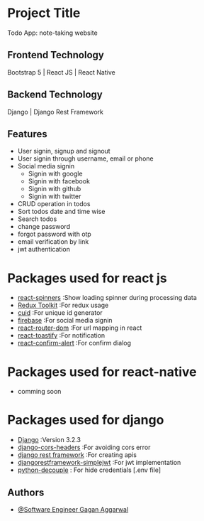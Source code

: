 
# Project Title
Todo App: note-taking website

## Frontend Technology
Bootstrap 5 | React JS | React Native

## Backend Technology
Django | Django Rest Framework

## Features
- User signin, signup and signout
- User signin through username, email or phone
- Social media signin
    - Signin with google
    - Signin with facebook
    - Signin with github
    - Signin with twitter
- CRUD operation in todos
- Sort todos date and time wise
- Search todos
- change password
- forgot password with otp
- email verification by link
- jwt authentication

# Packages used for react js
- [react-spinners](https://www.npmjs.com/package/react-spinners) :Show loading spinner during processing data
- [Redux Toolkit](https://redux-toolkit.js.org/introduction/getting-started) :For redux usage
- [cuid](https://www.npmjs.com/package/cuid) :For unique id generator
- [firebase](https://www.npmjs.com/package/firebase) :For social media signin
- [react-router-dom](https://reactrouter.com/web/guides/quick-start) :For url mapping in react
- [react-toastify](https://www.npmjs.com/package/react-toastify) :For notification
- [react-confirm-alert](https://www.npmjs.com/package/react-confirm-alert) :For confirm dialog

# Packages used for react-native
- comming soon

# Packages used for django
- [Django](https://www.djangoproject.com/) :Version 3.2.3
- [django-cors-headers](https://pypi.org/project/django-cors-headers/) :For avoiding cors error
- [django rest framework](https://www.django-rest-framework.org/) :For creating apis
- [djangorestframework-simplejwt](https://django-rest-framework-simplejwt.readthedocs.io/en/latest/) :For jwt implementation
- [python-decouple](https://pypi.org/project/python-decouple/) : For hide credentials [.env file]

## Authors
- [@Software Engineer Gagan Aggarwal](https://github.com/pythoniseasy-hub)
